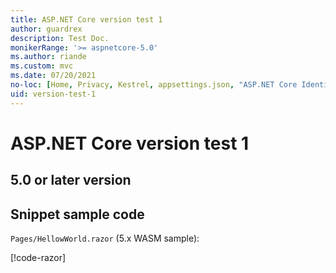 ```yaml
---
title: ASP.NET Core version test 1
author: guardrex
description: Test Doc.
monikerRange: '>= aspnetcore-5.0'
ms.author: riande
ms.custom: mvc
ms.date: 07/20/2021
no-loc: [Home, Privacy, Kestrel, appsettings.json, "ASP.NET Core Identity", cookie, Cookie, Blazor, "Blazor Server", "Blazor WebAssembly", "Identity", "Let's Encrypt", Razor, SignalR, Development, Staging, Production]
uid: version-test-1
---
```

# ASP.NET Core version test 1

## 5.0 or later version

## Snippet sample code

`Pages/HellowWorld.razor` (5.x WASM sample):

[!code-razor[](~/blazor/common/samples/5.x/BlazorSample_WebAssembly/Pages/index/HelloWorld.razor)]
